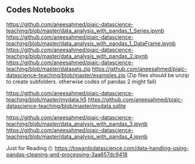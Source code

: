 Codes Notebooks
--------------

https://github.com/aneesahmed/piaic-datascience-teaching/blob/master/data_analysis_with_pandas_1_Series.ipynb
https://github.com/aneesahmed/piaic-datascience-teaching/blob/master/data_analysis_with_pandas_1_DataFrame.ipynb
https://github.com/aneesahmed/piaic-datascience-teaching/blob/master/data_analysis_with_pandas_2.ipynb
https://github.com/aneesahmed/piaic-datascience-teaching/blob/master/datasets.zip
https://github.com/aneesahmed/piaic-datascience-teaching/blob/master/examples.zip
(Zip files should be unzip to create subfolders. otherwise codes of pandas 2 might fail)

https://github.com/aneesahmed/piaic-datascience-teaching/blob/master/mydata.h5
https://github.com/aneesahmed/piaic-datascience-teaching/blob/master/mydata.sqlite

https://github.com/aneesahmed/piaic-datascience-teaching/blob/master/data_analysis_with_pandas_3.ipynb
https://github.com/aneesahmed/piaic-datascience-teaching/blob/master/data_analysis_with_pandas_4.ipynb

Just for Reading ():
https://towardsdatascience.com/data-handling-using-pandas-cleaning-and-processing-3aa657dc9418

